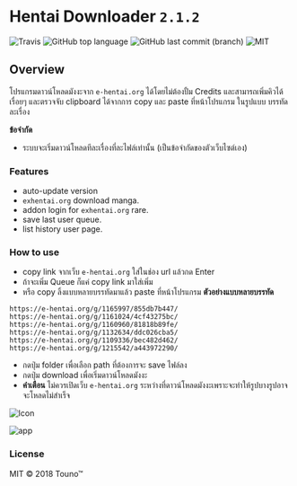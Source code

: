 # Hentai Downloader `2.1.2`

![Travis](https://img.shields.io/travis/touno-io/hentai-downloader.svg?style=flat-square)
![GitHub top language](https://img.shields.io/github/languages/top/badges/shields.svg?style=flat-square)
![GitHub last commit (branch)](https://img.shields.io/github/last-commit/touno-io/hentai-downloader/master.svg?style=flat-square)
![MIT](https://img.shields.io/dub/l/vibe-d.svg?style=flat-square)

## Overview
โปรแกรมดาวน์โหลดมังงะจาก `e-hentai.org` ได้โดยไม่ต้องปั้ม Credits และสามารถเพิ่มคิวได้เรื่อยๆ และตรวจจับ clipboard ได้จากการ copy และ paste ที่หน้าโปรแกรม ในรูปแบบ บรรทัดละเรื่อง 

**ข้อจำกัด**
- ระบบจะเริ่มดาวน์โหลดทีละเรื่องที่ละไฟล์เท่านั้น (เป็นข้อจำกัดของตัวเว็บไซต์เอง)

### Features
- auto-update version
- `exhentai.org` download manga.
- addon login for `exhentai.org` rare.
- save last user queue.
- list history user page.

### How to use
- copy link จากเว็บ `e-hentai.org` ใส่ในช่อง url แล้วกด Enter
- ถ้าจะเพิ่ม Queue ก็แค่ copy link มาใส่เพิ่ม
- หรือ copy ลิ้งแบบหลายบรรทัดมาแล้ว paste ที่หน้าโปรแกรม **ตัวอย่างแบบหลายบรรทัด**

```
https://e-hentai.org/g/1165997/855db7b447/
https://e-hentai.org/g/1161024/4cf43275bc/
https://e-hentai.org/g/1160960/81818b89fe/
https://e-hentai.org/g/1132634/ddc026cba5/
https://e-hentai.org/g/1109336/bec482d462/
https://e-hentai.org/g/1215542/a443972290/
```

- กดปุ่ม folder เพื่อเลือก path ที่ต้องการจะ save ไฟล์ลง 
- กดปุ่ม download เพื่อเริ่มดาวน์โหลดมังงะ
- **คำเตือน** ไม่ควรเปิดเว็บ `e-hentai.org` ระหว่างที่ดาวน์โหลดมังงะเพราะจะทำให้รูปบางรูปอาจจะโหลดไม่สำเร็จ

![Icon][icons]


![app][app-items]

[icons]: https://raw.githubusercontent.com/unhax/ghentai-downloader/master/build/icons/256x256.png
[app-items]: https://raw.githubusercontent.com/unhax/ghentai-downloader/master/docs/app-items.png

### License
MIT © 2018 Touno™
